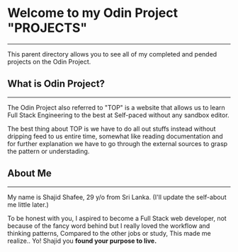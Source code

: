 # Welcome to my Odin Project "PROJECTS" 
---
This parent directory allows you to see all of my completed and pended projects on the Odin Project. 

## What is **Odin Project**? 
---
The Odin Project also referred to "TOP" is a website that allows us to learn Full Stack Engineering to the best at Self-paced without any sandbox editor. 

The best thing about TOP is we have to do all out stuffs instead without dripping feed to us entire time, somewhat like reading documentation and for further explanation we have to go through the external sources to grasp the pattern or understading. 

## About Me
---
My name is Shajid Shafee, 29 y/o from Sri Lanka. (I'll update the self-about me little later.)

To be honest with you, I aspired to become a Full Stack web developer, not because of the fancy word behind but I really loved the workflow and thinking patterns, Compared to the other jobs or study, This made me realize.. Yo! Shajid you **found your purpose to live.** 